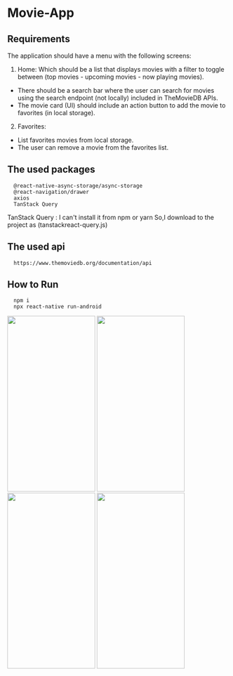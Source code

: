 # Movie-App

  ## Requirements

  The application should have a menu with the following screens:
  1. Home: Which should be a list that displays movies with a filter to
  toggle between (top movies - upcoming movies - now playing
  movies).
  - There should be a search bar where the user can search for
  movies using the search endpoint (not locally) included in
  TheMovieDB APIs.
  - The movie card (UI) should include an action button to add the
  movie to favorites (in local storage).

  2. Favorites:
  - List favorites movies from local storage.
  - The user can remove a movie from the favorites list.
  
  
  ## The used packages
  
      @react-native-async-storage/async-storage
      @react-navigation/drawer
      axios
      TanStack Query 
  TanStack Query : I can't install it from npm or yarn So,I download to the project as (tanstackreact-query.js)
          
   ## The used api
      https://www.themoviedb.org/documentation/api
      
   ## How to Run 
      npm i
      npx react-native run-android
  
  <p float="left">
  <img src="https://user-images.githubusercontent.com/63448258/178794901-62a58d8c-42f2-4912-ab9e-c81410622e0c.jpeg" width="200" height="400">
  <img src="https://user-images.githubusercontent.com/63448258/178794918-4d15a3d6-eb0b-480d-9d62-8ce55ab4be4c.jpeg" width="200" height="400">
   <img src="https://user-images.githubusercontent.com/63448258/178795937-167614d6-9b46-4033-9b1e-56641c254c7b.jpeg" width="200" height="400">
  <img src="https://user-images.githubusercontent.com/63448258/178794923-5746b303-181b-40ae-a808-1510e2614f32.jpeg" width="200" height="400">
</p>
